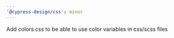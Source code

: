 ```yaml
---
'@cypress-design/css': minor
---
```


Add colors.css to be able to use color variables in css/scss files
